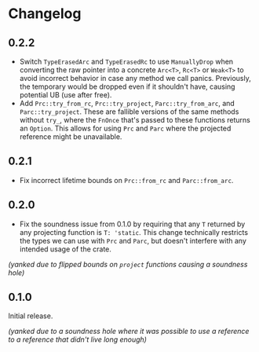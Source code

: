 # Changelog

## 0.2.2
- Switch `TypeErasedArc` and `TypeErasedRc` to use `ManuallyDrop` when converting the raw pointer into a concrete `Arc<T>`, `Rc<T>` or `Weak<T>` to avoid incorrect behavior in case any method we call panics. Previously, the temporary would be dropped even if it shouldn't have, causing potential UB (use after free).
- Add `Prc::try_from_rc`, `Prc::try_project`, `Parc::try_from_arc`, and `Parc::try_project`. These are fallible versions of the same methods without `try_`, where the `FnOnce` that's passed to these functions returns an `Option`. This allows for using `Prc` and `Parc` where the projected reference might be unavailable.

## 0.2.1
- Fix incorrect lifetime bounds on `Prc::from_rc` and `Parc::from_arc`.

## 0.2.0
- Fix the soundness issue from 0.1.0 by requiring that any `T` returned by any projecting function is `T: 'static`. This change technically restricts the types we can use with `Prc` and `Parc`, but doesn't interfere with any intended usage of the crate.

*(yanked due to flipped bounds on `project` functions causing a soundness hole)*

## 0.1.0
Initial release.

*(yanked due to a soundness hole where it was possible to use a reference to a reference that didn't live long enough)*